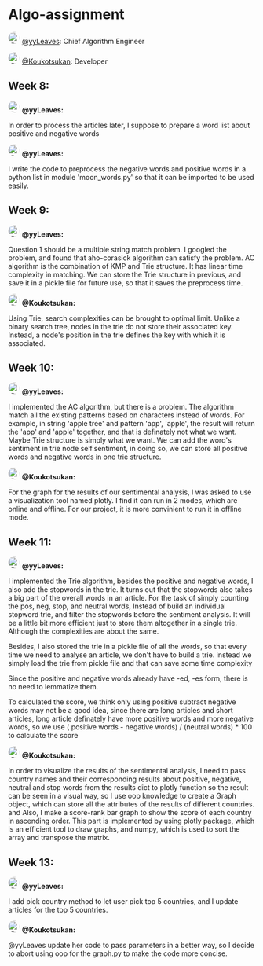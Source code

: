 # Algo-assignment

<img style="border-radius:50% !important;" src="https://avatars.githubusercontent.com/u/76979429?s=48&amp;v=4" alt="@yyLeaves" class=" avatar-user" width="24" height="24"> [@yyLeaves](https://github.com/yyLeaves): Chief Algorithm Engineer

<img style="border-radius:50% !important;" src="https://avatars.githubusercontent.com/u/49346779?s=48&amp;v=4" alt="@Koukotsukan" class=" avatar-user" width="24" height="24"> [@Koukotsukan](https://github.com/Koukotsukan): Developer

## Week 8:

<img style="border-radius:50% !important;" src="https://avatars.githubusercontent.com/u/76979429?s=48&amp;v=4" alt="@yyLeaves" class=" avatar-user" width="24" height="24"> __@yyLeaves:__

In order to process the articles later, I suppose to prepare a word list about positive and negative words

<img style="border-radius:50% !important;" src="https://avatars.githubusercontent.com/u/76979429?s=48&amp;v=4" alt="@yyLeaves" class=" avatar-user" width="24" height="24"> __@yyLeaves:__

I write the code to preprocess the negative words and positive words in a python list in module 'moon_words.py' so that it can be imported
to be used easily. 

## Week 9:

<img style="border-radius:50% !important;" src="https://avatars.githubusercontent.com/u/76979429?s=48&amp;v=4" alt="@yyLeaves" class=" avatar-user" width="24" height="24"> __@yyLeaves:__

Question 1 should be a multiple string match problem. I googled the problem, and found that aho-corasick algorithm can
satisfy the problem. AC algorithm is the combination of KMP and Trie structure. It has linear time complexity in
matching. We can store the Trie structure in previous, and save it in a pickle file for future use, so that it saves the
preprocess time.

<img style="border-radius:50% !important;" src="https://avatars.githubusercontent.com/u/49346779?s=48&amp;v=4" alt="@Koukotsukan" class=" avatar-user" width="24" height="24"> __@Koukotsukan:__

Using Trie, search complexities can be brought to optimal limit. Unlike a binary search tree, nodes in the trie do not 
store their associated key. Instead, a node's position in the trie defines the key with which it is associated. 

## Week 10:

<img style="border-radius:50% !important;" src="https://avatars.githubusercontent.com/u/76979429?s=48&amp;v=4" alt="@yyLeaves" class=" avatar-user" width="24" height="24"> __@yyLeaves:__

I implemented the AC algorithm, but there is a problem. The algorithm match all the existing patterns based on
characters instead of words. For example, in string 'apple tree' and pattern 'app', 'apple', the result will return
the 'app' and 'apple' together, and that is definately not what we want. Maybe Trie structure is simply what we want. We
can add the word's sentiment in trie node self.sentiment, in doing so, we can store all positive words and negative
words in one trie structure.

<img style="border-radius:50% !important;" src="https://avatars.githubusercontent.com/u/49346779?s=48&amp;v=4" alt="@Koukotsukan" class=" avatar-user" width="24" height="24"> __@Koukotsukan:__

For the graph for the results of our sentimental analysis, I was asked to use a visualization tool named plotly. I find 
it can run in 2 modes, which are online and offline. For our project, it is more convinient to run it in offline mode.

## Week 11:

<img style="border-radius:50% !important;" src="https://avatars.githubusercontent.com/u/76979429?s=48&amp;v=4" alt="@yyLeaves" class=" avatar-user" width="24" height="24"> __@yyLeaves:__

I implemented the Trie algorithm, besides the positive and negative words, I also add the stopwords in the trie. It
turns out that the stopwords also takes a big part of the overall words in an article. For the task of simply counting
the pos, neg, stop, and neutral words, Instead of build an individual stopword trie, and filter the stopwords before the
sentiment analysis. It will be a little bit more efficient just to store them altogether in a single trie. Although the
complexities are about the same.

Besides, I also stored the trie in a pickle file of all the words, so that every time we need to analyse an article, we
don't have to build a trie. instead we simply load the trie from pickle file and that can save some time complexity

Since the positive and negative words already have -ed, -es form, there is no need to lemmatize them.

To calculated the score, we think only using positive subtract negative words may not be a good idea, since there are
long articles and short articles, long article definately have more positive words and more negative words, so we use (
positive words - negative words) / (neutral words) * 100 to calculate the score

<img style="border-radius:50% !important;" src="https://avatars.githubusercontent.com/u/49346779?s=48&amp;v=4" alt="@Koukotsukan" class=" avatar-user" width="24" height="24"> __@Koukotsukan:__

In order to visualize the results of the sentimental analysis, I need to pass country names and their corresponding 
results about positive, negative, neutral and stop words from the results dict to plotly function so the result can be 
seen in a visual way, so I use oop knowledge to create a Graph object, which can store all the attributes of the results
of different countries. and Also, I make a score-rank bar graph to show the score of each country in ascending order. 
This part is implemented by using plotly package, which is an efficient tool to draw graphs, and numpy, which is used to 
sort the array and transpose the matrix. 

## Week 13:

<img style="border-radius:50% !important;" src="https://avatars.githubusercontent.com/u/76979429?s=48&amp;v=4" alt="@yyLeaves" class=" avatar-user" width="24" height="24"> __@yyLeaves:__

I add pick country method to let user pick top 5 countries, and I update articles for the top 5 countries.

<img style="border-radius:50% !important;" src="https://avatars.githubusercontent.com/u/49346779?s=48&amp;v=4" alt="@Koukotsukan" class=" avatar-user" width="24" height="24"> __@Koukotsukan:__

@yyLeaves update her code to pass parameters in a better way, so I decide to abort using oop for the graph.py to make the code more concise.
